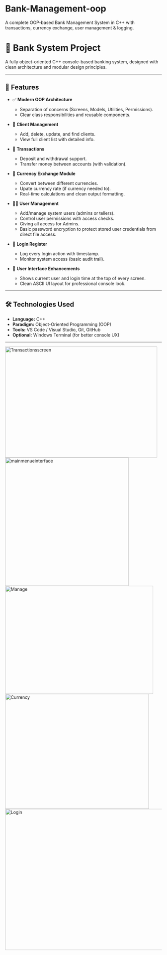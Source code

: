 # Bank-Management-oop
A complete OOP-based Bank Management System in C++ with transactions, currency exchange, user management &amp; logging.

# 🏦 Bank System Project

A fully object-oriented C++ console-based banking system, designed with clean architecture and modular design principles.

---

## 📌 Features

- ✅ **Modern OOP Architecture**
  - Separation of concerns (Screens, Models, Utilities, Permissions).
  - Clear class responsibilities and reusable components.

- 👥 **Client Management**
  - Add, delete, update, and find clients.
  - View full client list with detailed info.

- 💸 **Transactions**
  - Deposit and withdrawal support.
  - Transfer money between accounts (with validation).

- 💱 **Currency Exchange Module**
  - Convert between different currencies.
  - Upate currency rate (if currency needed to).
  - Real-time calculations and clean output formatting.

- 👮‍♂️ **User Management**
  - Add/manage system users (admins or tellers).
  - Control user permissions with access checks.
  - Giving all access for Admins.
  - Basic password encryption to protect stored user credentials from direct file access.

- 📝 **Login Register**
  - Log every login action with timestamp.
  - Monitor system access (basic audit trail).

- 📅 **User Interface Enhancements**
  - Shows current user and login time at the top of every screen.
  - Clean ASCII UI layout for professional console look.
  

---

## 🛠️ Technologies Used

- **Language:** C++
- **Paradigm:** Object-Oriented Programming (OOP)
- **Tools:** VS Code / Visual Studio, Git, GitHub
- **Optional:** Windows Terminal (for better console UX)

---

<img width="489" height="356" alt="Transactionsscreen" src="https://github.com/user-attachments/assets/389ab5c3-dde3-4c35-afb3-3ec9bdf39b67" />
<img width="397" height="412" alt="mainmenueinterface" src="https://github.com/user-attachments/assets/ae0b407f-8af6-451a-84a6-0c5fb504808a" />
<img width="476" height="347" alt="Manage" src="https://github.com/user-attachments/assets/c6adcab5-8852-4287-8208-abbc6261ec45" />
<img width="462" height="369" alt="Currency" src="https://github.com/user-attachments/assets/4697744d-60b6-4635-8c07-ad96851fbbc6" />
<img width="876" height="453" alt="Login" src="https://github.com/user-attachments/assets/6ba83886-59f1-47d3-99e2-ce0c13a4214c" />

